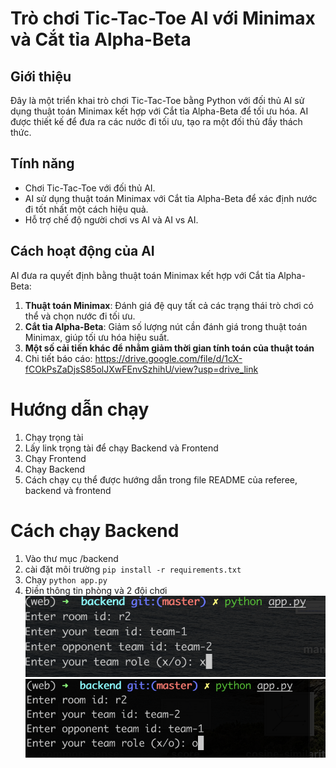 # Trò chơi Tic-Tac-Toe AI với Minimax và Cắt tỉa Alpha-Beta

## Giới thiệu
Đây là một triển khai trò chơi Tic-Tac-Toe bằng Python với đối thủ AI sử dụng thuật toán Minimax kết hợp với Cắt tỉa Alpha-Beta để tối ưu hóa. AI được thiết kế để đưa ra các nước đi tối ưu, tạo ra một đối thủ đầy thách thức.

## Tính năng
- Chơi Tic-Tac-Toe với đối thủ AI.
- AI sử dụng thuật toán Minimax với Cắt tỉa Alpha-Beta để xác định nước đi tốt nhất một cách hiệu quả.
- Hỗ trợ chế độ người chơi vs AI và AI vs AI.

## Cách hoạt động của AI
AI đưa ra quyết định bằng thuật toán Minimax kết hợp với Cắt tỉa Alpha-Beta:
1. **Thuật toán Minimax**: Đánh giá đệ quy tất cả các trạng thái trò chơi có thể và chọn nước đi tối ưu.
2. **Cắt tỉa Alpha-Beta**: Giảm số lượng nút cần đánh giá trong thuật toán Minimax, giúp tối ưu hóa hiệu suất.
3. **Một số cải tiến khác để nhằm giảm thời gian tính toán của thuật toán**
4. Chi tiết báo cáo: https://drive.google.com/file/d/1cX-fCOkPsZaDjsS85olJXwFEnvSzhihU/view?usp=drive_link


# Hướng dẫn chạy
1. Chạy trọng tài 
2. Lấy link trọng tài để chạy Backend và Frontend
3. Chạy Frontend 
4. Chạy Backend
5. Cách chạy cụ thể được hướng dẫn trong file README của referee, backend và frontend


# Cách chạy Backend

1. Vào thư mục /backend
2. cài đặt môi trường  `pip install -r requirements.txt`
3. Chạy `python app.py`
4. Điền thông tin phòng và 2 đội chơi
![Team 1](./images/team-1.png)
![Team 2](./images/team-2.png)
